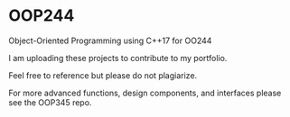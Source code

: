 # OOP244

Object-Oriented Programming using C++17 for OO244

I am uploading these projects to contribute to my portfolio.

Feel free to reference but please do not plagiarize.

For more advanced functions, design components, and interfaces please see the OOP345 repo.
